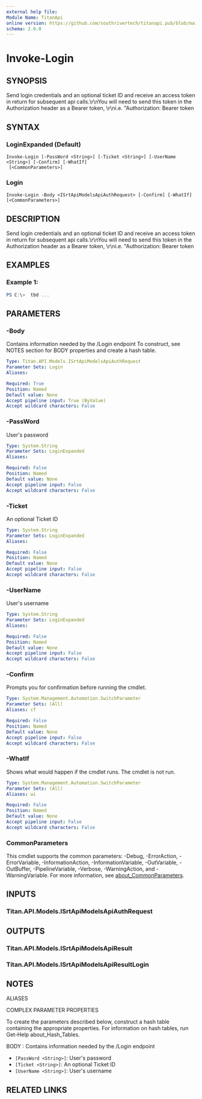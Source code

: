 ```yaml
---
external help file:
Module Name: TitanApi
online version: https://github.com/southrivertech/titanapi.pub/blob/main/sdk/powershell/readme.md
schema: 2.0.0
---
```


# Invoke-Login

## SYNOPSIS
Send login credentials and an optional ticket ID and receive an access token in return for subsequent api calls.\r\nYou will need to send this token in the Authorization header as a Bearer token, \r\ni.e.
\"Authorization: Bearer token

## SYNTAX

### LoginExpanded (Default)
```
Invoke-Login [-PassWord <String>] [-Ticket <String>] [-UserName <String>] [-Confirm] [-WhatIf]
 [<CommonParameters>]
```

### Login
```
Invoke-Login -Body <ISrtApiModelsApiAuthRequest> [-Confirm] [-WhatIf] [<CommonParameters>]
```

## DESCRIPTION
Send login credentials and an optional ticket ID and receive an access token in return for subsequent api calls.\r\nYou will need to send this token in the Authorization header as a Bearer token, \r\ni.e.
\"Authorization: Bearer token

## EXAMPLES

### Example 1:
```powershell
PS C:\>  tbd ...


```



## PARAMETERS

### -Body
Contains information needed by the /Login endpoint
To construct, see NOTES section for BODY properties and create a hash table.

```yaml
Type: Titan.API.Models.ISrtApiModelsApiAuthRequest
Parameter Sets: Login
Aliases:

Required: True
Position: Named
Default value: None
Accept pipeline input: True (ByValue)
Accept wildcard characters: False
```

### -PassWord
User's password

```yaml
Type: System.String
Parameter Sets: LoginExpanded
Aliases:

Required: False
Position: Named
Default value: None
Accept pipeline input: False
Accept wildcard characters: False
```

### -Ticket
An optional Ticket ID

```yaml
Type: System.String
Parameter Sets: LoginExpanded
Aliases:

Required: False
Position: Named
Default value: None
Accept pipeline input: False
Accept wildcard characters: False
```

### -UserName
User's username

```yaml
Type: System.String
Parameter Sets: LoginExpanded
Aliases:

Required: False
Position: Named
Default value: None
Accept pipeline input: False
Accept wildcard characters: False
```

### -Confirm
Prompts you for confirmation before running the cmdlet.

```yaml
Type: System.Management.Automation.SwitchParameter
Parameter Sets: (All)
Aliases: cf

Required: False
Position: Named
Default value: None
Accept pipeline input: False
Accept wildcard characters: False
```

### -WhatIf
Shows what would happen if the cmdlet runs.
The cmdlet is not run.

```yaml
Type: System.Management.Automation.SwitchParameter
Parameter Sets: (All)
Aliases: wi

Required: False
Position: Named
Default value: None
Accept pipeline input: False
Accept wildcard characters: False
```

### CommonParameters
This cmdlet supports the common parameters: -Debug, -ErrorAction, -ErrorVariable, -InformationAction, -InformationVariable, -OutVariable, -OutBuffer, -PipelineVariable, -Verbose, -WarningAction, and -WarningVariable. For more information, see [about_CommonParameters](http://go.microsoft.com/fwlink/?LinkID=113216).

## INPUTS

### Titan.API.Models.ISrtApiModelsApiAuthRequest

## OUTPUTS

### Titan.API.Models.ISrtApiModelsApiResult

### Titan.API.Models.ISrtApiModelsApiResultLogin

## NOTES

ALIASES

COMPLEX PARAMETER PROPERTIES

To create the parameters described below, construct a hash table containing the appropriate properties. For information on hash tables, run Get-Help about_Hash_Tables.


BODY <ISrtApiModelsApiAuthRequest>: Contains information needed by the /Login endpoint
  - `[PassWord <String>]`: User's password
  - `[Ticket <String>]`: An optional Ticket ID
  - `[UserName <String>]`: User's username

## RELATED LINKS


